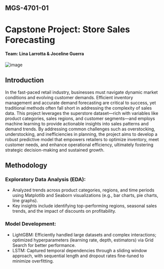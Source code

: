 ## MGS-4701-01
# Capstone Project: Store Sales Forecasting

#### Team: Lina Larrotta & Joceline Guerra

![image](https://github.com/user-attachments/assets/39b29809-76ba-48f2-b216-7157e005191b)

## Introduction
In the fast-paced retail industry, businesses must navigate dynamic market conditions and evolving customer demands. Efficient inventory management and accurate demand forecasting are critical to success, yet traditional methods often fall short in addressing the complexity of sales data. This project leverages the superstore dataset—rich with variables like product categories, sales regions, and customer segments—and employs machine learning to provide actionable insights into sales patterns and demand trends. By addressing common challenges such as overstocking, understocking, and inefficiencies in planning, the project aims to develop a robust predictive model that empowers retailers to optimize inventory, meet customer needs, and enhance operational efficiency, ultimately fostering strategic decision-making and sustained growth.

## Methodology
### Exploratory Data Analysis (EDA):
  - Analyzed trends across product categories, regions, and time periods using Matplotlib and Seaborn visualizations (e.g., bar charts, pie charts, line graphs).
  - Key insights include identifying top-performing regions, seasonal sales trends, and the impact of discounts on profitability.
### Model Development:
  - LightGBM: Efficiently handled large datasets and complex interactions; optimized hyperparameters (learning rate, depth, estimators) via Grid Search for better performance.
  - LSTM: Captured temporal dependencies through a sliding window approach, with sequential length and dropout rates fine-tuned to minimize overfitting.

